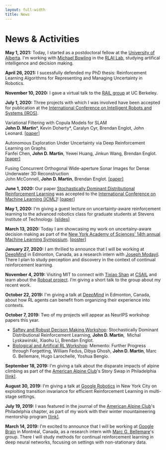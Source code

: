 ```yaml
---
layout: full-width
title: News
---
```


# News & Activities
**May 1, 2021:** Today, I started as a postdoctoral fellow at the [University of Alberta](https://www.ualberta.ca/index.html). I'm working with [Michael Bowling](http://webdocs.cs.ualberta.ca/~bowling/index.html) in the [RLAI Lab](http://rlai.ualberta.ca), studying artifical intelligence and decision making.

**April 26, 2021:** I sucessfully defended my PhD thesis: Reinforcement Learning Algorithms for Representing and Managing Uncertainty in Robotics.

**November 10, 2020:** I gave a virtual talk to the [RAIL group](http://rail.eecs.berkeley.edu) at UC Berkeley.

**July 1, 2020:** Three projects with which I was involved have been accepted for publication at the [International Conference on Intelligent Robots and Systems (IROS)](https://www.iros2020.org).

Variational Filtering with Copula Models for SLAM  
**John D. Martin***, Kevin Doherty\*, Caralyn Cyr, Brendan Englot, John Leonard. [[paper](https://arxiv.org/abs/2008.00504)]

Autonomous Exploration Under Uncertainty via Deep Reinforcement Learning on Graphs  
Fanfei Chen, **John D. Martin**, Yewei Huang, Jinkun Wang, Brendan Englot. [[paper]](https://arxiv.org/abs/2007.12640)

Fusing Concurrent Orthogonal Wide-aperture Sonar Images for Dense Underwater 3D Reconstruction  
John McConnell, **John D. Martin**, Brendan Englot. [[paper]](https://arxiv.org/abs/2007.10407)

**June 1, 2020:** Our paper [Stochastically Dominant Distributional Reinforcement Learning](https://arxiv.org/abs/1905.07318) was accepted to the [International Conference on Machine Learning (ICML)](https://icml.cc)! [[paper](https://arxiv.org/abs/1905.07318)]

**May 1, 2020:** I'm giving a guest lecture on uncertainty-aware reinforcement learning to the advanced robotics class for graduate students at Stevens Institute of Technology. [[slides](/assets/slides/2020-advanced_robotics_lecture.pdf)]

**March 13, 2020:** Today I am showcasing my work on uncertainy-aware decision making as part of the [New York Academy of Sciences' 14th annual Machine Learning Symposium](https://www.nyas.org/events/2020/14th-annual-machine-learning-symposium/). [[poster](/assets/posters/2020-martin_etal-poster.pdf)]
 
**January 27, 2020:** I am thrilled to announce that I will be working at [DeepMind](https://deepmind.com) in Edmonton, Canada, as a research intern with [Joseph Modayil](https://scholar.google.com/citations?user=G3pvUNEAAAAJ&hl=en). There I plan to study perception and discovery in the context of continual reinforcement learning.

**November 4, 2019:** Visiting MIT to connect with [Tixiao Shan](https://tixiaoshan.github.io) at [CSAIL](https://www.csail.mit.edu) and learn about the [Roboat project](http://roboat.org). I'm giving a short talk to the group about my recent work. 

**October 22, 2019:** I'm giving a talk at [DeepMind](http://deepmind.com) in Edmonton, Canada, about how RL agents can benefit from organizing their experience into contexts.

**October 7, 2019:** Two of my projects will appear as NeurIPS workshop papers this year.   
   * [Saftey and Robust Decison Making Workshop](https://sites.google.com/view/neurips19-safe-robust-workshop#h.p_iF36C6BL_elR): Stochastically Dominant Distributional Reinforcement Learning, **John D. Martin**,  Michal Lyskawinski, Xiaohu Li, Brendan Englot.   
   * [Biological and Artifical RL Workshop](https://sites.google.com/view/biologicalandartificialrl): Memento: Further Progress through Forgetting, William Fedus, Dibya Ghosh, **John D. Martin**, Marc G. Bellemare, Hugo Larochelle, Yoshua Bengio.

**September 18, 2019:** I'm giving a talk about the disparate impacts of alpine climbing as part of the [American Alpine Club](https://americanalpineclub.org)'s Story Swap in Philadelphia [[link]](https://www.phillychapter-aac.org/journal/2019/9/06/john).

**August 30, 2019:** I'm giving a talk at [Google Robotics](https://ai.google/research/teams/brain/robotics/) in New York City on exploiting transition invariance for efficient Reinforcement Learning in multi-stage settings.

**July 19, 2019:** I was featured in the journal of the [American Alpine Club](https://americanalpineclub.org)'s Philadelphia chapter, as part of my work with their winter mountaineering mentorship program [[link]](https://www.phillychapter-aac.org/journal/2019/6/29/mentoring-program-spotlight-john-martin). 

**March 14, 2019:** I'm excited to announce that I will be working at [Google Brain](https://ai.google/research/teams/brain) in Montréal, Canada, as a research intern with [Marc G. Bellemare](https://scholar.google.com/citations?user=uyYPun0AAAAJ&hl=en#)'s group. There I will study methods for continual reinforcement learning in deep neural networks, focusing on settings with non-stationary data.

